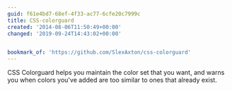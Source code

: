 ```yaml
---
guid: f61e4bd7-68ef-4f33-ac77-6cfe20c7999c
title: CSS-colorguard
created: '2014-08-06T11:50:49+00:00'
changed: '2019-09-24T14:43:02+00:00'


bookmark_of: 'https://github.com/SlexAxton/css-colorguard'
---
```



CSS Colorguard helps you maintain the color set that you want, and warns you when colors you've added are too similar to ones that already exist.

